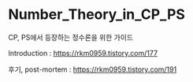 # Number_Theory_in_CP_PS
CP, PS에서 등장하는 정수론을 위한 가이드

Introduction : https://rkm0959.tistory.com/177

후기, post-mortem : https://rkm0959.tistory.com/191
